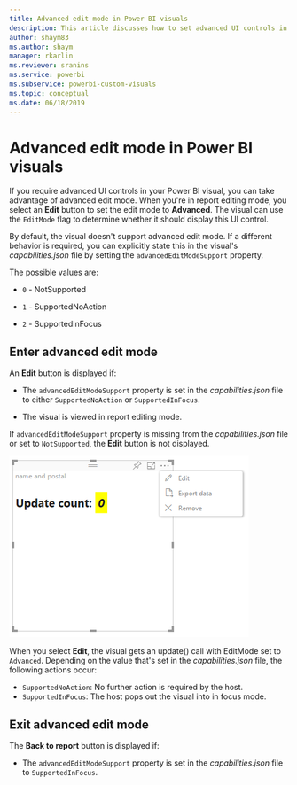 ```yaml
---
title: Advanced edit mode in Power BI visuals
description: This article discusses how to set advanced UI controls in Power BI visuals.
author: shaym83
ms.author: shaym
manager: rkarlin
ms.reviewer: sranins
ms.service: powerbi
ms.subservice: powerbi-custom-visuals
ms.topic: conceptual
ms.date: 06/18/2019
---
```


# Advanced edit mode in Power BI visuals

If you require advanced UI controls in your Power BI visual, you can take advantage of advanced edit mode. When you're in report editing mode, you select an **Edit** button to set the edit mode to **Advanced**. The visual can use the `EditMode` flag to determine whether it should display this UI control.

By default, the visual doesn't support advanced edit mode. If a different behavior is required, you can explicitly state this in the visual's *capabilities.json* file by setting the `advancedEditModeSupport` property.

The possible values are:

- `0` - NotSupported

- `1` - SupportedNoAction

- `2` - SupportedInFocus

## Enter advanced edit mode

An **Edit** button is displayed if:

* The `advancedEditModeSupport` property is set in the *capabilities.json* file to either `SupportedNoAction` or `SupportedInFocus`.

* The visual is viewed in report editing mode.

If `advancedEditModeSupport` property is missing from the *capabilities.json* file or set to `NotSupported`, the **Edit** button is not displayed.

![Enter edit mode](./media/edit-mode.png)

When you select **Edit**, the visual gets an update() call with EditMode set to `Advanced`. Depending on the value that's set in the *capabilities.json* file, the following actions occur:

* `SupportedNoAction`: No further action is required by the host.
* `SupportedInFocus`: The host pops out the visual into in focus mode.

## Exit advanced edit mode

The **Back to report** button is displayed if:

* The `advancedEditModeSupport` property is set in the *capabilities.json* file to `SupportedInFocus`.

